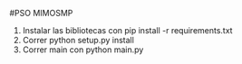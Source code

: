 #PSO MIMOSMP

1. Instalar las bibliotecas con pip install -r requirements.txt 
2. Correr python setup.py install
3. Correr main con python main.py
